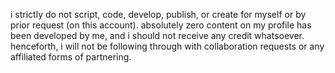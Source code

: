 
i strictly do not script, code, develop, publish, or create for myself or by prior request (on this account). absolutely zero content on my profile has been developed by me, and i should not receive any credit whatsoever. henceforth, i will not be following through with collaboration requests or any affiliated forms of partnering.
